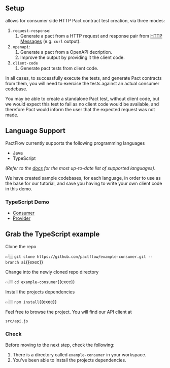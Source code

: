 ## Setup

 allows for consumer side HTTP Pact contract test creation, via three modes:

1. `request-response`:
   1. Generate a pact from a HTTP request and response pair from [HTTP Messages](https://developer.mozilla.org/en-US/docs/Web/HTTP/Messages) (e.g. `curl` output).
2. `openapi`:
   1. Generate a pact from a OpenAPI decription.
   2. Improve the output by providing it the client code.
3. `client-code`
   1. Generate pact tests from client code.

In all cases, to successfully execute the tests, and generate Pact contracts from them, you will need to exercise the tests against an actual consumer codebase.

You may be able to create a standalone Pact test, without client code, but we would expect this test to fail as no client code would be available, and therefore Pact would inform the user that the expected request was not made.

## Language Support

PactFlow currently supports the following programming languages

- Java
- TypeScript

*(Refer to the [docs](https://docs.pactflow.io/docs/ai) for the most up-to-date list of supported languages)*.

We have created sample codebases, for each language, in order to use as the base for our tutorial, and save you having
to write your own client code in this demo.

### TypeScript Demo

- [Consumer](https://github.com/pactflow/example-consumer)
- [Provider](https://github.com/pactflow/example-provider)

## Grab the TypeScript example

Clone the repo

👉🏼 `git clone https://github.com/pactflow/example-consumer.git --branch ai`{{exec}}

Change into the newly cloned repo directory

👉🏼 `cd example-consumer`{{exec}}

Install the projects dependencies

👉🏼 `npm install`{{exec}}

Feel free to browse the project. You will find our API client at

`src/api.js`

### Check

Before moving to the next step, check the following:

1. There is a directory called `example-consumer` in your workspace.
2. You've been able to install the projects dependencies.
